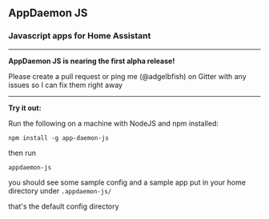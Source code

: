 AppDaemon JS
------

### Javascript apps for Home Assistant

-----

**AppDaemon JS is nearing the first alpha release!** 

Please create a pull request 
or ping me (@adgelbfish) 
on Gitter with any issues 
so I can fix them right away

_________

**Try it out:**

Run the following on a machine with NodeJS and npm installed:

`npm install -g app-daemon-js`

then run

`appdaemon-js`

you should see some sample config and a sample app put 
in your home directory under `.appdaemon-js/`

that's the default config directory

